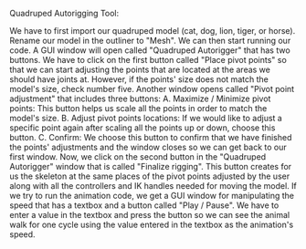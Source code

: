 Quadruped Autorigging Tool:

We have to first import our quadruped model (cat, dog, lion, tiger, or horse).
Rename our model in the outliner to "Mesh".
We can then start running our code. A GUI window will open called "Quadruped Autorigger" that has two buttons.
We have to click on the first button called "Place pivot points" so that we can start adjusting the points that are located at the areas we should have joints at. However, if the points' size does not match the model's size, check number five.
Another window opens called "Pivot point adjustment" that includes three buttons:
A. Maximize / Minimize pivot points: This button helps us scale all the points in order to match the model's size.
B. Adjust pivot points locations: If we would like to adjust a specific point again after scaling all the points up or down, choose this button.
C. Confirm: We choose this button to confirm that we have finished the points' adjustments and the window closes so we can get back to our first window.
Now, we click on the second button in the "Quadruped Autorigger" window that is called "Finalize rigging". This button creates for us the skeleton at the same places of the pivot points adjusted by the user along with all the controllers and IK handles needed for moving the model.
If we try to run the animation code, we get a GUI window for manipulating the speed that has a textbox and a button called "Play / Pause". We have to enter a value in the textbox and press the button so we can see the animal walk for one cycle using the value entered in the textbox as the animation's speed.
